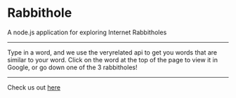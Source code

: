 Rabbithole
======================================
A node.js application for exploring Internet Rabbitholes

--------------------------------------
Type in a word, and we use the veryrelated api to get you words that are
similar to your word. Click on the word at the top of the page to view it
in Google, or go down one of the 3 rabbitholes!

--------------------------------------
Check us out [here](http://rabbithole-309k.herokuapp.com)
